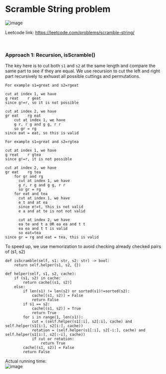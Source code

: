 # Scramble String problem
![image](https://user-images.githubusercontent.com/25105806/133915286-055196bc-6451-4624-817e-142c576b81d4.png)

Leetcode link: https://leetcode.com/problems/scramble-string/

<br />


### Approach 1: Recursion, isScramble()
The key here is to cut both `s1` and `s2` at the same length and compare the same part to see if they are equal. We use recursion to cut the left and right part recursively to exhuast all possible cuttings and permutations.
```
For example s1=great and s2=rgeat

cut at index 1, we have
g reat    r geat
since g!=r, so it is not possible

cut at index 2, we have
gr eat    rg eat
    cut at index 1, we have
    g r, r g and g g, r r
    so gr = rg
since eat = eat, so this is valid
```


```
For example s1=great and s2=rgtea

cut at index 1, we have
g reat    r gtea
since g!=r, it is not possible

cut at index 2, we have
gr eat    rg tea
    for gr and rg
      cut at index 1, we have
      g r, r g and g g, r r
      so gr = rg
    for eat and tea
      cut at index 1, we have
      e t and at ea
      since e!=t, this is not valid
      e a and at te is not not valid
      
      cut at index 2, we have
      ea te and t a OR ea ea and t t
      ea ea and t t is valid
      so eat=tea
since gr = rg and eat = tea, this is valid
```
To speed up, we use memorization to avoid checking already checked pairs of (s1, s2)

```python3
def isScramble(self, s1: str, s2: str) -> bool:
    return self.helper(s1, s2, {})

def helper(self, s1, s2, cache):
    if (s1, s2) in cache:
        return cache[(s1, s2)]
    else:
        if len(s1) != len(s2) or sorted(s1)!=sorted(s2):
            cache[(s1, s2)] = False
            return False
        if s1 == s2:
            cache[(s1, s2)] = True
            return True
        for i in range(1, len(s1)):
            cut = (self.helper(s1[:i], s2[:i], cache) and self.helper(s1[i:], s2[i:], cache))
            rotation = (self.helper(s1[:i], s2[-i:], cache) and self.helper(s1[i:], s2[:-i], cache))
            if cut or rotation:
                return True
        cache[(s1, s2)] = False
        return False
```

Actual running time:\
![image](https://user-images.githubusercontent.com/25105806/133915499-a87786d8-a3dc-4d11-a006-9758c2d6a036.png)


